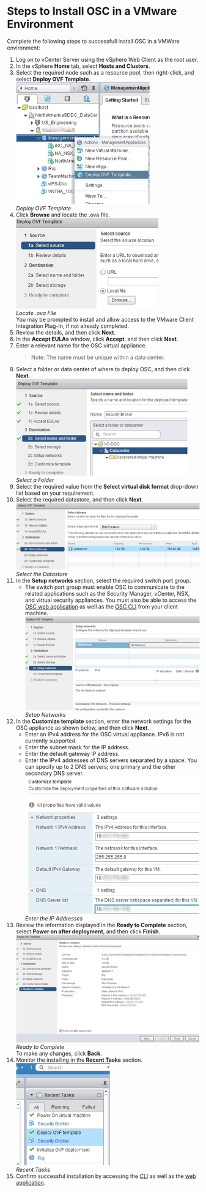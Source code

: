 # Steps to Install OSC in a VMware Environment
Complete the following steps to successfull install OSC in a VMWare environment:

1. Log on to vCenter Server using the vSphere Web Client as the root user.
2. In the vSphere **Home** tab, select **Hosts and Clusters**.
3. Select the required node such as a resource pool, then right-click, and select **Deploy OVF Template**.  
![](images/vmware_deploy_ovf_template.jpg)  
*Deploy OVF Template*
4. Click **Browse** and locate the .ova file.  
![](images/vmware_locate_ova.jpg)  
*Locate .ova File*  
You may be prompted to install and allow access to the VMware Client Integration Plug-In, if not already completed.
5. Review the details, and then click **Next**.
6. In the **Accept EULAs** window, click **Accept**. and then click **Next**.
7. Enter a relevant name for the OSC virtual appliance.
	>Note: The name must be unique within a data center.
8. Select a folder or data center of where to deploy OSC, and then click **Next**.  
![](images/vmware_select_folder.jpg)  
*Select a Folder*
9. Select the required value from the **Select virtual disk format** drop-down list based on your requirement.
10. Select the required datastore, and then click **Next**.  
![](images/vmware_select_datastore.jpg)  
*Select the Datastore*
11. In the **Setup networks** section, select the required switch port group.
	* The switch port group must enable OSC to communicate to the related applications such as the Security Manager, vCenter, NSX, and virtual security appliances. You must also be able to access the [OSC web application](accessing.md#accessing-the-osc-web-application) as well as the [OSC CLI](accessing.md#accessing-osc-through-cli) from your client machine.  
![](images/vmware_setup_networks.jpg)  
*Setup Networks*
12. In the **Customize template** section, enter the network settings for the OSC appliance as shown below, and then click **Next**.
	* Enter an IPv4 address for the OSC virtual appliance. IPv6 is not currently supported.
	* Enter the subnet mask for the IP address.
	* Enter the default gateway IP address.
	* Enter the IPv4 addresses of DNS servers separated by a space. You can specify up to 2 DNS servers; one primary and the other secondary DNS server.  
![](images/vmware_enter_ip.jpg)  
*Enter the IP Addresses*
13. Review the information displayed in the **Ready to Complete** section, select **Power on after deployment**, and then click **Finish**.  
![](images/vmware_ready_to_complete.jpg)  
*Ready to Complete*  
To make any changes, click **Back**.
14. Monitor the installing in the **Recent Tasks** section.  
![](images/vmware_recent_tasks.jpg)  
*Recent Tasks*
15. Confirm successful installation by accessing the [CLI](accessing.md#accessing-osc-through-cli) as well as the [web application](accessing.md#accessing-the-osc-web-application).
